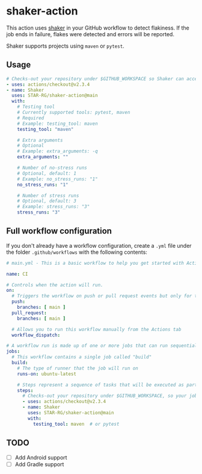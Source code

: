 # shaker-action

This action uses [shaker](shaker) in your GitHub workflow to detect flakiness. If the job ends in failure, flakes were detected and errors will be reported.

Shaker supports projects using `maven` or `pytest`.

## Usage

```yaml
# Checks-out your repository under $GITHUB_WORKSPACE so Shaker can access it
- uses: actions/checkout@v2.3.4
- name: Shaker
  uses: STAR-RG/shaker-action@main
  with:
    # Testing tool
    # Currently supported tools: pytest, maven
    # Required
    # Example: testing_tool: maven
    testing_tool: "maven"

    # Extra arguments
    # Optional
    # Example: extra_arguments: -q
    extra_arguments: ""

    # Number of no-stress runs
    # Optional, default: 1
    # Example: no_stress_runs: "1"
    no_stress_runs: "1"

    # Number of stress runs
    # Optional, default: 3
    # Example: stress_runs: "3"
    stress_runs: "3"
```

## Full workflow configuration

If you don't already have a workflow configuration, create a `.yml` file under the folder `.github/workflows` with the following contents:

```yaml
# main.yml - This is a basic workflow to help you get started with Actions 

name: CI

# Controls when the action will run. 
on:
  # Triggers the workflow on push or pull request events but only for the main branch
  push:
    branches: [ main ]
  pull_request:
    branches: [ main ]

  # Allows you to run this workflow manually from the Actions tab
  workflow_dispatch:

# A workflow run is made up of one or more jobs that can run sequentially or in parallel
jobs:
  # This workflow contains a single job called "build"
  build:
    # The type of runner that the job will run on
    runs-on: ubuntu-latest

    # Steps represent a sequence of tasks that will be executed as part of the job
    steps:
      # Checks-out your repository under $GITHUB_WORKSPACE, so your job can access it
      - uses: actions/checkout@v2.3.4
      - name: Shaker
        uses: STAR-RG/shaker-action@main
        with:
          testing_tool: maven  # or pytest
```

## TODO

- [ ] Add Android support
- [ ] Add Gradle support
